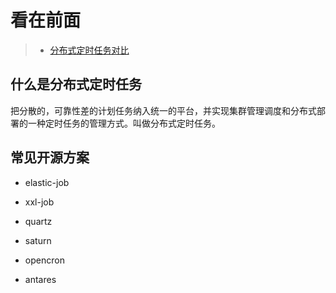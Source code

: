 看在前面
====

> * <a href="https://blog.csdn.net/u012394095/article/details/79470904">分布式定时任务对比</a>

什么是分布式定时任务
------

把分散的，可靠性差的计划任务纳入统一的平台，并实现集群管理调度和分布式部署的一种定时任务的管理方式。叫做分布式定时任务。

常见开源方案
------

* elastic-job 

* xxl-job 

* quartz 

* saturn

* opencron

* antares
